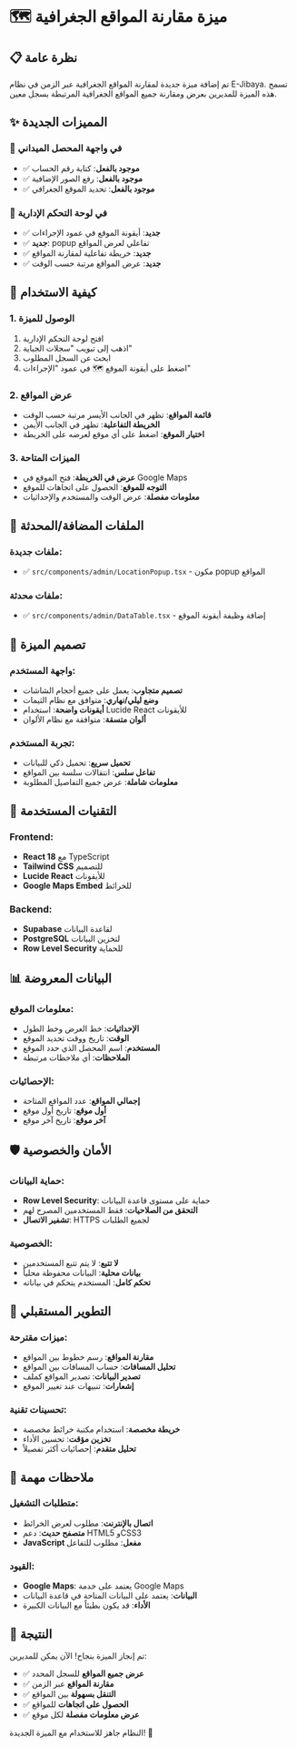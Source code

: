 # 🗺️ ميزة مقارنة المواقع الجغرافية

## 📋 نظرة عامة
تم إضافة ميزة جديدة لمقارنة المواقع الجغرافية عبر الزمن في نظام E-Jibaya. تسمح هذه الميزة للمديرين بعرض ومقارنة جميع المواقع الجغرافية المرتبطة بسجل معين.

## ✨ المميزات الجديدة

### 🎯 في واجهة المحصل الميداني
- ✅ **موجود بالفعل**: كتابة رقم الحساب
- ✅ **موجود بالفعل**: رفع الصور الإضافية
- ✅ **موجود بالفعل**: تحديد الموقع الجغرافي

### 🎯 في لوحة التحكم الإدارية
- ✅ **جديد**: أيقونة الموقع في عمود الإجراءات
- ✅ **جديد**: popup تفاعلي لعرض المواقع
- ✅ **جديد**: خريطة تفاعلية لمقارنة المواقع
- ✅ **جديد**: عرض المواقع مرتبة حسب الوقت

## 🚀 كيفية الاستخدام

### 1. الوصول للميزة
1. افتح لوحة التحكم الإدارية
2. اذهب إلى تبويب "سجلات الجباية"
3. ابحث عن السجل المطلوب
4. اضغط على أيقونة الموقع 🗺️ في عمود "الإجراءات"

### 2. عرض المواقع
- **قائمة المواقع**: تظهر في الجانب الأيسر مرتبة حسب الوقت
- **الخريطة التفاعلية**: تظهر في الجانب الأيمن
- **اختيار الموقع**: اضغط على أي موقع لعرضه على الخريطة

### 3. الميزات المتاحة
- **عرض في الخريطة**: فتح الموقع في Google Maps
- **التوجه للموقع**: الحصول على اتجاهات للموقع
- **معلومات مفصلة**: عرض الوقت والمستخدم والإحداثيات

## 📁 الملفات المضافة/المحدثة

### ملفات جديدة:
- ✅ `src/components/admin/LocationPopup.tsx` - مكون popup المواقع

### ملفات محدثة:
- ✅ `src/components/admin/DataTable.tsx` - إضافة وظيفة أيقونة الموقع

## 🎨 تصميم الميزة

### واجهة المستخدم:
- **تصميم متجاوب**: يعمل على جميع أحجام الشاشات
- **وضع ليلي/نهاري**: متوافق مع نظام الثيمات
- **أيقونات واضحة**: استخدام Lucide React للأيقونات
- **ألوان متسقة**: متوافقة مع نظام الألوان

### تجربة المستخدم:
- **تحميل سريع**: تحميل ذكي للبيانات
- **تفاعل سلس**: انتقالات سلسة بين المواقع
- **معلومات شاملة**: عرض جميع التفاصيل المطلوبة

## 🔧 التقنيات المستخدمة

### Frontend:
- **React 18** مع TypeScript
- **Tailwind CSS** للتصميم
- **Lucide React** للأيقونات
- **Google Maps Embed** للخرائط

### Backend:
- **Supabase** لقاعدة البيانات
- **PostgreSQL** لتخزين البيانات
- **Row Level Security** للحماية

## 📊 البيانات المعروضة

### معلومات الموقع:
- **الإحداثيات**: خط العرض وخط الطول
- **الوقت**: تاريخ ووقت تحديد الموقع
- **المستخدم**: اسم المحصل الذي حدد الموقع
- **الملاحظات**: أي ملاحظات مرتبطة

### الإحصائيات:
- **إجمالي المواقع**: عدد المواقع المتاحة
- **أول موقع**: تاريخ أول موقع
- **آخر موقع**: تاريخ آخر موقع

## 🛡️ الأمان والخصوصية

### حماية البيانات:
- **Row Level Security**: حماية على مستوى قاعدة البيانات
- **التحقق من الصلاحيات**: فقط المستخدمين المصرح لهم
- **تشفير الاتصال**: HTTPS لجميع الطلبات

### الخصوصية:
- **لا تتبع**: لا يتم تتبع المستخدمين
- **بيانات محلية**: البيانات محفوظة محلياً
- **تحكم كامل**: المستخدم يتحكم في بياناته

## 🚀 التطوير المستقبلي

### ميزات مقترحة:
- **مقارنة المواقع**: رسم خطوط بين المواقع
- **تحليل المسافات**: حساب المسافات بين المواقع
- **تصدير البيانات**: تصدير المواقع كملف
- **إشعارات**: تنبيهات عند تغيير الموقع

### تحسينات تقنية:
- **خريطة مخصصة**: استخدام مكتبة خرائط مخصصة
- **تخزين مؤقت**: تحسين الأداء
- **تحليل متقدم**: إحصائيات أكثر تفصيلاً

## 📝 ملاحظات مهمة

### متطلبات التشغيل:
- **اتصال بالإنترنت**: مطلوب لعرض الخرائط
- **متصفح حديث**: دعم HTML5 وCSS3
- **JavaScript مفعل**: مطلوب للتفاعل

### القيود:
- **Google Maps**: يعتمد على خدمة Google Maps
- **البيانات**: يعتمد على البيانات المتاحة في قاعدة البيانات
- **الأداء**: قد يكون بطيئاً مع البيانات الكبيرة

## 🎉 النتيجة

تم إنجاز الميزة بنجاح! الآن يمكن للمديرين:
- ✅ **عرض جميع المواقع** للسجل المحدد
- ✅ **مقارنة المواقع** عبر الزمن
- ✅ **التنقل بسهولة** بين المواقع
- ✅ **الحصول على اتجاهات** للمواقع
- ✅ **عرض معلومات مفصلة** لكل موقع

النظام جاهز للاستخدام مع الميزة الجديدة! 🚀

